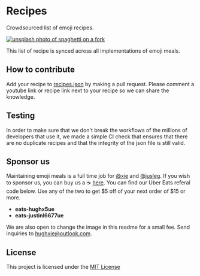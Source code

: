 # Recipes

Crowdsourced list of emoji recipes.

[![unsplash photo of spaghetti on a fork](https://unsplash.com/photos/Pvclb-iHHYY/download?force=true&w=1920)](https://www.youtube.com/watch?v=5m7SGjJo7c4)

This list of recipe is synced across all implementations of emoji meals.

## How to contribute

Add your recipe to [recipes.json](https://github.com/EmojiMeals/recipes/blob/master/recipes.json) by making a pull request. Please comment a youtube link or recipe link next to your recipe so we can share the knowledge.

## Testing

In order to make sure that we don't break the workflows of the millions of developers that use it, we made a simple CI check that ensures that there are no duplicate recipes and that the integrity of the json file is still valid.

## Sponsor us

Maintaining emoji meals is a full time job for [@xie](https://github.com/xie) and [@jusleg](https://github.com/jusleg). If you wish to sponsor us, you can buy us a ☕ [here](https://www.buymeacoffee.com/emoji). You can find our Uber Eats referal code below. Use any of the two to get $5 off of your next order of $15 or more. 

* **eats-hughx5ue**
* **eats-justinl6677ue**

We are also open to change the image in this readme for a small fee. Send inquiries to [hughxie@outlook.com](mailto:hughxie@outlook.com).

## License

This project is licensed under the [MIT License](https://github.com/EmojiMeals/recipes/blob/master/LICENSE)
